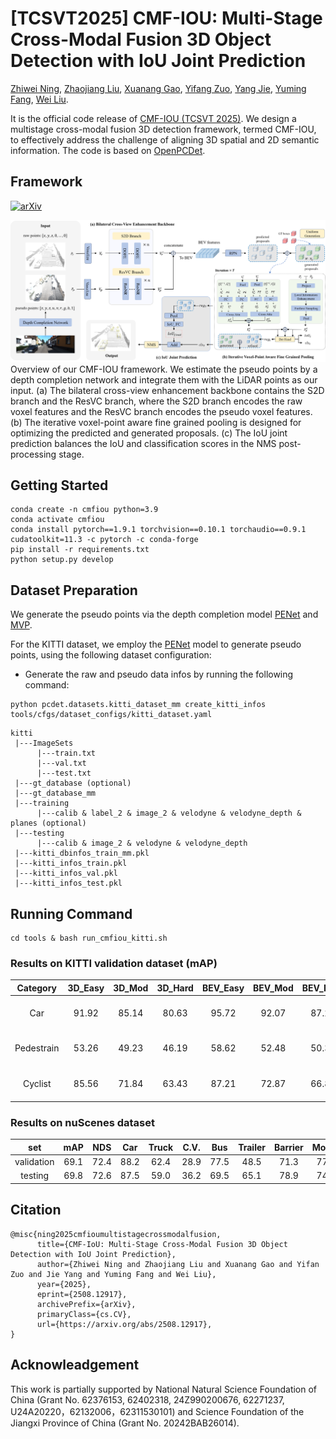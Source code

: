 # [TCSVT2025] CMF-IOU: Multi-Stage Cross-Modal Fusion 3D Object Detection with IoU Joint Prediction

<!-- <br> -->
[Zhiwei Ning](https://scholar.google.com/citations?user=bGLASH0AAAAJ&hl=zh-CN), [Zhaojiang Liu](), [Xuanang Gao](), [Yifang Zuo](https://scholar.google.com/citations?user=U7EWrAEAAAAJ&hl=zh-CN), [Yang Jie](https://scholar.google.com/citations?hl=zh-CN&user=tmx7tu8AAAAJ), [Yuming Fang](https://scholar.google.com/citations?hl=zh-CN&user=_Tu-eHkAAAAJ), [Wei Liu](https://scholar.google.com/citations?user=Vbb5EGIAAAAJ&hl=zh-CN). 
<!-- <br> -->

It is the official code release of [CMF-IOU (TCSVT 2025)](https://arxiv.org/abs/2508.12917v1). We design a multistage cross-modal fusion 3D detection framework, termed CMF-IOU, to effectively address the challenge of aligning 3D spatial and 2D semantic information. The code is based on [OpenPCDet](https://github.com/open-mmlab/OpenPCDet).

## Framework
[![arXiv](https://img.shields.io/badge/arXiv-2508.12917-b31b1b.svg)](https://arxiv.org/abs/2508.12917v1)

![](./tools/images/framework.png)
Overview of our CMF-IOU framework. We estimate the pseudo points by a depth completion network and integrate them with the LiDAR points as
our input. (a) The bilateral cross-view enhancement backbone contains the S2D branch and the ResVC branch, where the S2D branch encodes the raw voxel
features and the ResVC branch encodes the pseudo voxel features. (b) The iterative voxel-point aware fine grained pooling is designed for optimizing the
predicted and generated proposals. (c) The IoU joint prediction balances the IoU and classification scores in the NMS post-processing stage.


## Getting Started
```
conda create -n cmfiou python=3.9
conda activate cmfiou
conda install pytorch==1.9.1 torchvision==0.10.1 torchaudio==0.9.1 cudatoolkit=11.3 -c pytorch -c conda-forge
pip install -r requirements.txt
python setup.py develop
```

## Dataset Preparation
We generate the pseudo points via the depth completion model [PENet](https://arxiv.org/abs/2103.00783) and [MVP](https://arxiv.org/abs/2111.06881).

For the KITTI dataset, we employ the [PENet](https://arxiv.org/abs/2103.00783) model to generate pseudo points, using the following dataset configuration:

* Generate the raw and pseudo data infos by running the following command:
```
python pcdet.datasets.kitti_dataset_mm create_kitti_infos tools/cfgs/dataset_configs/kitti_dataset.yaml
```
```
kitti
 |---ImageSets
      |---train.txt
      |---val.txt
      |---test.txt
 |---gt_database (optional)
 |---gt_database_mm
 |---training
      |---calib & label_2 & image_2 & velodyne & velodyne_depth & planes (optional)
 |---testing
      |---calib & image_2 & velodyne & velodyne_depth
 |---kitti_dbinfos_train_mm.pkl
 |---kitti_infos_train.pkl
 |---kitti_infos_val.pkl
 |---kitti_infos_test.pkl
```

## Running Command
```
cd tools & bash run_cmfiou_kitti.sh
```

### Results on KITTI validation dataset (mAP)
| Category | 3D_Easy | 3D_Mod | 3D_Hard | BEV_Easy | BEV_Mod | BEV_Hard | Config |
|:-----:|:-----:|:-----:|:-----:|:-----:|:-----:|:-----:|:-----:|
| Car | 91.92 | 85.14 | 80.63 | 95.72 | 92.07 | 87.25 | [CMF-IOU-KITTI.yaml](./tools/cfgs/models/kitti/CMF-IOU-MM.yaml) |
| Pedestrain | 53.26 | 49.23 | 46.19 | 58.62 | 52.48 | 50.31 | [CMF-IOU-KITTI.yaml](./tools/cfgs/models/kitti/CMF-IOU-MM.yaml) |
| Cyclist | 85.56 | 71.84 | 63.43 | 87.21 | 72.87 | 66.85 | [CMF-IOU-KITTI.yaml](./tools/cfgs/models/kitti/CMF-IOU-MM.yaml) |


### Results on nuScenes dataset
| set | mAP | NDS |  Car  | Truck | C.V. | Bus | Trailer | Barrier | Motor. | Bicycle | Ped. | T.C. |
|:-----:|:-----:|:-----:|:-----:|:-----:|:-----:|:-----:|:-----:|:-----:|:-----:|:-----:|:-----:|:-----:|
| validation | 69.1 | 72.4 | 88.2 | 62.4 | 28.9 | 77.5 | 48.5 | 71.3 | 77.2 | 64.7 | 90.1 | 82.1 |
| testing | 69.8 | 72.6 | 87.5 | 59.0 | 36.2 | 69.5 | 65.1 | 78.9 | 74.9 | 48.2 | 90.4 | 88.3 |

<!-- ## TODO
* [ ] Add the details of the pseudo point clouds generation.
* [ ] Release the weights or checkpoints of our model. -->


## Citation
```
@misc{ning2025cmfioumultistagecrossmodalfusion,
      title={CMF-IoU: Multi-Stage Cross-Modal Fusion 3D Object Detection with IoU Joint Prediction}, 
      author={Zhiwei Ning and Zhaojiang Liu and Xuanang Gao and Yifan Zuo and Jie Yang and Yuming Fang and Wei Liu},
      year={2025},
      eprint={2508.12917},
      archivePrefix={arXiv},
      primaryClass={cs.CV},
      url={https://arxiv.org/abs/2508.12917}, 
}
```

## Acknowleadgement
This work is partially supported by National Natural Science Foundation of China (Grant No. 62376153, 62402318, 24Z990200676, 62271237, U24A20220，62132006，62311530101) and Science Foundation of the Jiangxi Province of China (Grant No. 20242BAB26014).
